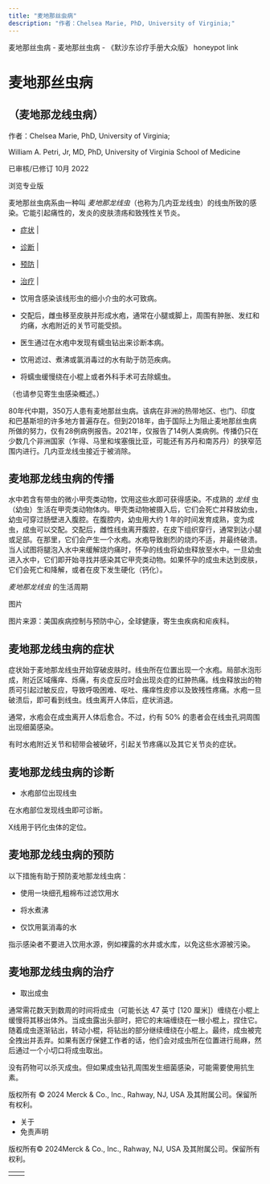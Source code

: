 ```yaml
---
title: "麦地那丝虫病"
description: "作者：Chelsea Marie, PhD, University of Virginia;"
---
```


﻿麦地那丝虫病 \- 麦地那丝虫病 \- 《默沙东诊疗手册大众版》 honeypot link

# 麦地那丝虫病

## （麦地那龙线虫病）

作者：Chelsea Marie, PhD, University of Virginia;

William A. Petri, Jr, MD, PhD, University of Virginia School of Medicine

已审核/已修订 10月 2022

浏览专业版

麦地那丝虫病系由一种叫 _麦地那龙线虫_（也称为几内亚龙线虫）的线虫所致的感染。它能引起痛性的，发炎的皮肤溃疡和致残性关节炎。

- [症状](#症状_v786726_zh) \|
- [诊断](#诊断_v14457764_zh) \|
- [预防](#预防_v786730_zh) \|
- [治疗](#治疗_v14457779_zh) \|

- 饮用含感染该线形虫的细小介虫的水可致病。

- 交配后，雌虫移至皮肤并形成水疱，通常在小腿或脚上，周围有肿胀、发红和灼痛，水疱附近的关节可能受损。

- 医生通过在水疱中发现有蠕虫钻出来诊断本病。

- 饮用滤过、煮沸或氯消毒过的水有助于防范疾病。

- 将蠕虫缓慢绕在小棍上或者外科手术可去除蠕虫。


（也请参见寄生虫感染概述。）

80年代中期，350万人患有麦地那丝虫病。该病在非洲的热带地区、也门、印度和巴基斯坦的许多地方普遍存在。但到2018年，由于国际上为阻止麦地那丝虫病所做的努力，仅有28例病例报告。2021年，仅报告了14例人类病例。传播仍只在少数几个非洲国家（乍得、马里和埃塞俄比亚，可能还有苏丹和南苏丹）的狭窄范围内进行。几内亚龙线虫接近于被消除。

## 麦地那龙线虫病的传播

水中若含有带虫的微小甲壳类动物，饮用这些水即可获得感染。不成熟的 _龙线_ 虫（幼虫）生活在甲壳类动物体内。甲壳类动物被摄入后，它们会死亡并释放幼虫，幼虫可穿过肠壁进入腹腔。在腹腔内，幼虫用大约 1 年的时间发育成熟，变为成虫，成虫可以交配。交配后，雌性线虫离开腹腔，在皮下组织穿行，通常到达小腿或足部。在那里，它们会产生一个水疱。水疱导致剧烈的烧灼不适，并最终破溃。当人试图将腿泡入水中来缓解烧灼痛时，怀孕的线虫将幼虫释放至水中。一旦幼虫进入水中，它们即开始寻找并感染其它甲壳类动物。如果怀孕的成虫未达到皮肤，它们会死亡和降解，或者在皮下发生硬化（钙化）。

_麦地那龙线虫_ 的生活周期



图片

图片来源：美国疾病控制与预防中心，全球健康，寄生虫疾病和疟疾科。

## 麦地那龙线虫病的症状

症状始于麦地那龙线虫开始穿破皮肤时。线虫所在位置出现一个水疱。局部水泡形成，附近区域瘙痒、烁痛，有炎症反应时会出现炎症的红肿热痛。线虫释放出的物质可引起过敏反应，导致呼吸困难、呕吐、瘙痒性皮疹以及致残性疼痛。水疱一旦破溃后，即可看到线虫。线虫离开人体后，症状消退。

通常，水疱会在成虫离开人体后愈合。不过，约有 50% 的患者会在线虫孔洞周围出现细菌感染。

有时水疱附近关节和韧带会被破坏，引起关节疼痛以及其它关节炎的症状。

## 麦地那龙线虫病的诊断

- 水疱部位出现线虫


在水疱部位发现线虫即可诊断。

X线用于钙化虫体的定位。

## 麦地那龙线虫病的预防

以下措施有助于预防麦地那龙线虫病：

- 使用一块细孔粗棉布过滤饮用水

- 将水煮沸

- 仅饮用氯消毒的水


指示感染者不要进入饮用水源，例如裸露的水井或水库，以免这些水源被污染。

## 麦地那龙线虫病的治疗

- 取出成虫


通常需花数天到数周的时间将成虫（可能长达 47 英寸 \[120 厘米\]）缠绕在小棍上缓慢将其移出体外。当成虫露出头部时，把它的末端缠绕在一根小棍上，捏住它。随着成虫逐渐钻出，转动小棍，将钻出的部分继续缠绕在小棍上。最终，成虫被完全拽出并丢弃。如果有医疗保健工作者的话，他们会对成虫所在位置进行局麻，然后通过一个小切口将成虫取出。

没有药物可以杀灭成虫。但如果成虫钻孔周围发生细菌感染，可能需要使用抗生素。



版权所有 © 2024
Merck & Co., Inc., Rahway, NJ, USA 及其附属公司。保留所有权利。

- 关于
- 免责声明

版权所有© 2024Merck & Co., Inc., Rahway, NJ, USA 及其附属公司。保留所有权利。

|     |     |
| --- | --- |
|  |  |